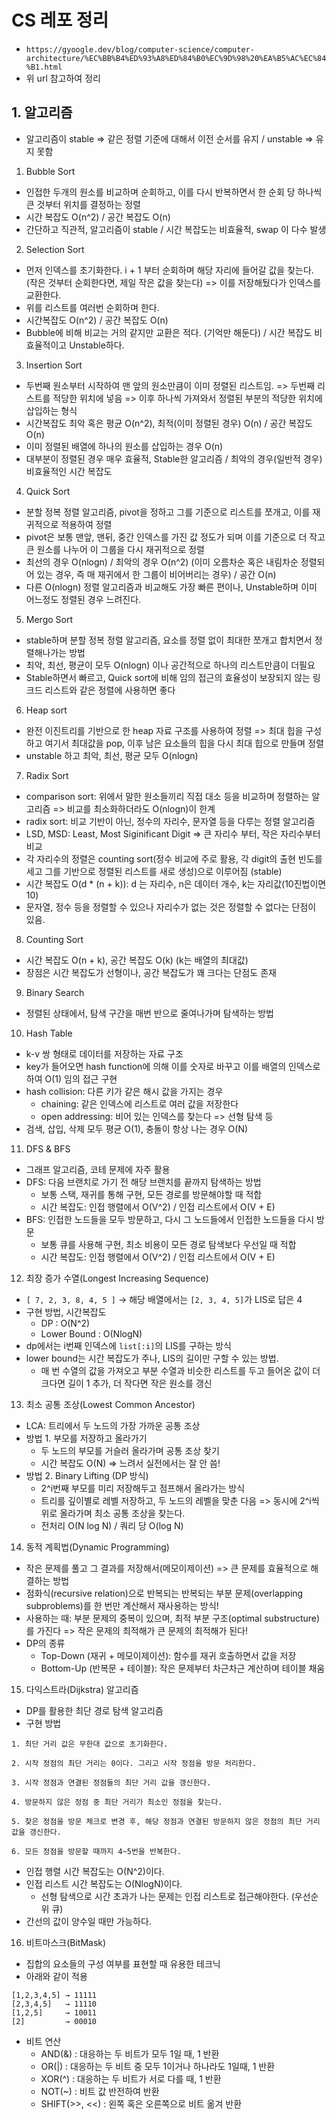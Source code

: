 # CS 레포 정리

- `https://gyoogle.dev/blog/computer-science/computer-architecture/%EC%BB%B4%ED%93%A8%ED%84%B0%EC%9D%98%20%EA%B5%AC%EC%84%B1.html`
- 위 url 참고하여 정리

## 1. 알고리즘

- 알고리즘이 stable => 같은 정렬 기준에 대해서 이전 순서를 유지 / unstable => 유지 못함

1. Bubble Sort

- 인접한 두개의 원소를 비교하며 순회하고, 이를 다시 반복하면서 한 순회 당 하나씩 큰 것부터 위치를 결정하는 정렬
- 시간 복잡도 O(n^2) / 공간 복잡도 O(n)
- 간단하고 직관적, 알고리즘이 stable / 시간 복잡도는 비효율적, swap 이 다수 발생


2. Selection Sort

- 먼저 인덱스를 초기화한다. i + 1 부터 순회하며 해당 자리에 들어갈 값을 찾는다. (작은 것부터 순회한다면, 제일 작은 값을 찾는다) => 이를 저장해뒀다가 인덱스를 교환한다.
- 위를 리스트를 여러번 순회하며 한다.
- 시간복잡도 O(n^2) / 공간 복잡도 O(n)
- Bubble에 비해 비교는 거의 같지만 교환은 적다. (기억만 해둔다) / 시간 복잡도 비효율적이고 Unstable하다.

3. Insertion Sort

- 두번째 원소부터 시작하여 맨 앞의 원소만큼이 이미 정렬된 리스트임. => 두번째 리스트를 적당한 위치에 넣음 => 이후 하나씩 가져와서 정렬된 부분의 적당한 위치에 삽입하는 형식
- 시간복잡도 최악 혹은 평균 O(n^2), 최적(이미 정렬된 경우) O(n) / 공간 복잡도 O(n)
- 이미 정렬된 배열에 하나의 원소를 삽입하는 경우 O(n)
- 대부분이 정렬된 경우 매우 효율적, Stable한 알고리즘 / 최악의 경우(일반적 경우) 비효율적인 시간 복잡도

4. Quick Sort

- 분할 정복 정렬 알고리즘, pivot을 정하고 그를 기준으로 리스트를 쪼개고, 이를 재귀적으로 적용하여 정렬
- pivot은 보통 맨앞, 맨뒤, 중간 인덱스를 가진 값 정도가 되며 이를 기준으로 더 작고 큰 원소를 나누어 이 그룹을 다시 재귀적으로 정렬
- 최선의 경우 O(nlogn) / 최악의 경우 O(n^2) (이미 오름차순 혹은 내림차순 정렬되어 있는 경우, 즉 매 재귀에서 한 그룹이 비어버리는 경우) / 공간 O(n)
- 다른 O(nlogn) 정렬 알고리즘과 비교해도 가장 빠른 편이나, Unstable하며 이미 어느정도 정렬된 경우 느려진다.

5. Mergo Sort 

- stable하며 분할 정복 정렬 알고리즘, 요소를 정렬 없이 최대한 쪼개고 합치면서 정렬해나가는 방법
- 최악, 최선, 평균이 모두 O(nlogn) 이나 공간적으로 하나의 리스트만큼이 더필요
- Stable하면서 빠르고, Quick sort에 비해 임의 접근의 효율성이 보장되지 않는 링크드 리스트와 같은 정렬에 사용하면 좋다

6. Heap sort

- 완전 이진트리를 기반으로 한 heap 자료 구조를 사용하여 정렬 => 최대 힙을 구성하고 여기서 최대값을 pop, 이후 남은 요소들의 힙을 다시 최대 힙으로 만들며 정렬
- unstable 하고 최악, 최선, 평균 모두 O(nlogn)

7. Radix Sort

- comparison sort: 위에서 말한 원소들끼리 직접 대소 등을 비교하며 정렬하는 알고리즘 => 비교를 최소화하더라도 O(nlogn)이 한계
- radix sort: 비교 기반이 아닌, 정수의 자리수, 문자열 등을 다루는 정렬 알고리즘
- LSD, MSD: Least, Most Siginificant Digit => 큰 자리수 부터, 작은 자리수부터 비교
- 각 자리수의 정렬은 counting sort(정수 비교에 주로 활용, 각 digit의 출현 빈도를 세고 그를 기반으로 정렬된 리스트를 새로 생성)으로 이루어짐 (stable)
- 시간 복잡도 O(d * (n + k)): d 는 자리수, n은 데이터 개수, k는 자리값(10진법이면 10)
- 문자열, 정수 등을 정렬할 수 있으나 자리수가 없는 것은 정렬할 수 없다는 단점이 있음.

8. Counting Sort

- 시간 복잡도 O(n + k), 공간 복잡도 O(k) (k는 배열의 최대값)
- 장점은 시간 복잡도가 선형이나, 공간 복잡도가 꽤 크다는 단점도 존재

9. Binary Search

- 정렬된 상태에서, 탐색 구간을 매번 반으로 줄여나가며 탐색하는 방법

10. Hash Table

- k-v 쌍 형태로 데이터를 저장하는 자료 구조
- key가 들어오면 hash function에 의해 이를 숫자로 바꾸고 이를 배열의 인덱스로 하여 O(1) 임의 접근 구현
- hash collision: 다른 키가 같은 해시 값을 가지는 경우
    - chaining: 같은 인덱스에 리스트로 여러 값을 저장한다
    - open addressing: 비어 있는 인덱스를 찾는다 => 선형 탐색 등
- 검색, 삽입, 삭제 모두 평균 O(1), 충돌이 항상 나는 경우 O(N)

11. DFS & BFS

- 그래프 알고리즘, 코테 문제에 자주 활용
- DFS: 다음 브랜치로 가기 전 해당 브랜치를 끝까지 탐색하는 방법
    - 보통 스택, 재귀를 통해 구현, 모든 경로를 방문해야할 때 적합
    - 시간 복잡도: 인접 행렬에서 O(V^2) / 인접 리스트에서 O(V + E)
- BFS: 인접한 노드들을 모두 방문하고, 다시 그 노드들에서 인접한 노드들을 다시 방문
    - 보통 큐를 사용해 구현, 최소 비용이 모든 경로 탐색보다 우선일 때 적합
    - 시간 복잡도: 인접 행렬에서 O(V^2) / 인접 리스트에서 O(V + E)

12. 최장 증가 수열(Longest Increasing Sequence)

- `[ 7, 2, 3, 8, 4, 5 ]` → 해당 배열에서는 `[2, 3, 4, 5]`가 LIS로 답은 4
- 구현 방법, 시간복잡도
    - DP : O(N^2)
    - Lower Bound : O(NlogN)
- dp에서는 i번째 인덱스에 `list[:i]`의 LIS를 구하는 방식
- lower bound는 시간 복잡도가 주나, LIS의 길이만 구할 수 있는 방법. 
    - 매 번 수열의 값을 가져오고 부분 수열과 비슷한 리스트를 두고 들어온 값이 더 크다면 길이 1 추가, 더 작다면 작은 원소를 갱신

13. 최소 공통 조상(Lowest Common Ancestor)

- LCA: 트리에서 두 노드의 가장 가까운 공통 조상
- 방법 1. 부모를 저장하고 올라가기
    - 두 노드의 부모를 거슬러 올라가며 공통 조상 찾기
    - 시간 복잡도 O(N) => 느려서 실전에서는 잘 안 씀!
- 방법 2. Binary Lifting (DP 방식)
    - 2^i번째 부모를 미리 저장해두고 점프해서 올라가는 방식
    - 트리를 깊이별로 레벨 저장하고, 두 노드의 레벨을 맞춘 다음 => 동시에 2^i씩 위로 올라가며 최소 공통 조상을 찾는다.
    - 전처리 O(N log N) / 쿼리 당 O(log N)

14. 동적 계획법(Dynamic Programming)

- 작은 문제를 풀고 그 결과를 저장해서(메모이제이션) => 큰 문제를 효율적으로 해결하는 방법
- 점화식(recursive relation)으로 반복되는 반복되는 부분 문제(overlapping subproblems)를 한 번만 계산해서 재사용하는 방식!
- 사용하는 때: 부분 문제의 중복이 있으며, 최적 부분 구조(optimal substructure)를 가진다 => 작은 문제의 최적해가 큰 문제의 최적해가 된다!
- DP의 종류
    - Top-Down (재귀 + 메모이제이션): 함수를 재귀 호출하면서 값을 저장
    - Bottom-Up (반복문 + 테이블): 작은 문제부터 차근차근 계산하며 테이블 채움

15. 다익스트라(Dijkstra) 알고리즘

- DP를 활용한 최단 경로 탐색 알고리즘
- 구현 방법

```
1. 최단 거리 값은 무한대 값으로 초기화한다.

2. 시작 정점의 최단 거리는 0이다. 그리고 시작 정점을 방문 처리한다.

3. 시작 정점과 연결된 정점들의 최단 거리 값을 갱신한다.

4. 방문하지 않은 정점 중 최단 거리가 최소인 정점을 찾는다.

5. 찾은 정점을 방문 체크로 변경 후, 해당 정점과 연결된 방문하지 않은 정점의 최단 거리 값을 갱신한다.

6. 모든 정점을 방문할 때까지 4~5번을 반복한다.
```

- 인접 행렬 시간 복잡도는 O(N^2)이다.
- 인접 리스트 시간 복잡도는 O(NlogN)이다.
    - 선형 탐색으로 시간 초과가 나는 문제는 인접 리스트로 접근해야한다. (우선순위 큐)
- 간선의 값이 양수일 때만 가능하다.


16. 비트마스크(BitMask)

- 집합의 요소들의 구성 여부를 표현할 때 유용한 테크닉
- 아래와 같이 적용

```
[1,2,3,4,5] → 11111
[2,3,4,5]   → 11110
[1,2,5]     → 10011
[2]         → 00010
```

- 비트 연산
    - AND(&) : 대응하는 두 비트가 모두 1일 때, 1 반환
    - OR(|) : 대응하는 두 비트 중 모두 1이거나 하나라도 1일때, 1 반환
    - XOR(^) : 대응하는 두 비트가 서로 다를 때, 1 반환
    - NOT(~) : 비트 값 반전하여 반환
    - SHIFT(>>, <<) : 왼쪽 혹은 오른쪽으로 비트 옮겨 반환

